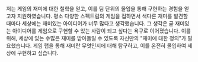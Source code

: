 저는 게임의 재미에 대한 철학을 얻고, 이를 팀 단위의 몰입을 통해 구현하는 경험을 얻고자 지원하였습니다. 평소 다양한 스펙트럼의 게임을 접하면서 색다른 재미를 발견할 때마다 세상에는 재미있는 아이디어가 너무 많다고 생각했습니다. 그 생각은 곧 재미있는 아이디어를 게임으로 구현할 수 있는 사람이 되고 싶다는 욕구로 이어졌습니다. 이를 위해, 세상에 있는 수많은 재미를 받아들일 수 있도록 자신만의 "재미에 대한 정의"가 필요했습니다. 게임 랩을 통해 재미란 무엇인지에 대해 탐구하고, 이를 온전히 몰입하여 세상에 구현하고 싶습니다.